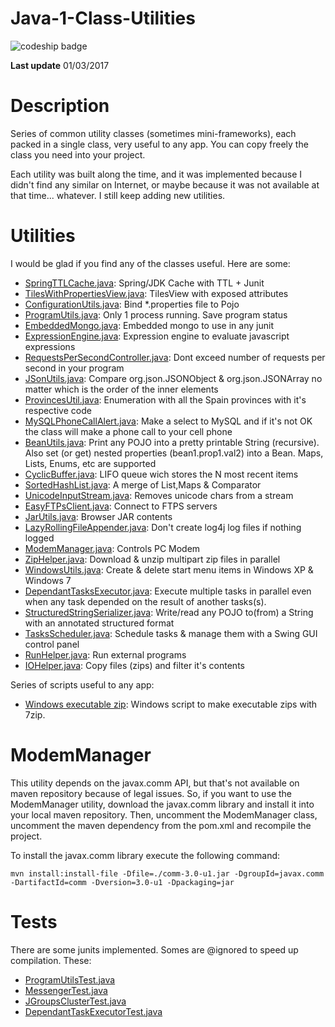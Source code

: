 Java-1-Class-Utilities
======================

![codeship badge](https://codeship.com/projects/84b26ce0-646d-0134-7bcf-46895dbeddb7/status?branch=master)

**Last update** 01/03/2017


Description
===========

Series of common utility classes (sometimes mini-frameworks), each packed in a single class, very useful to any app.
You can copy freely the class you need into your project.

Each utility was built along the time, and it was implemented because I didn't find any similar
on Internet, or maybe because it was not available at that time... whatever. I still keep adding new utilities.


Utilities
========= 

I would be glad if you find any of the classes useful. Here are some:

* [SpringTTLCache.java](src/main/java/org/andresoviedo/util/cache/SpringTTLCache.java): Spring/JDK Cache with TTL + Junit
* [TilesWithPropertiesView.java](src/main/java/org/andresoviedo/util/spring/mvc/TilesWithPropertiesView.java): TilesView with exposed attributes
* [ConfigurationUtils.java](src/main/java/org/andresoviedo/util/configuration/ConfigurationUtils.java): Bind *.properties file to Pojo
* [ProgramUtils.java](src/main/java/org/andresoviedo/util/program/ProgramUtils.java): Only 1 process running. Save program status 
* [EmbeddedMongo.java](src/main/java/org/andresoviedo/util/mongo/EmbeddedMongo.java): Embedded mongo to use in any junit
* [ExpressionEngine.java](src/main/java/org/andresoviedo/util/expression/ExpressionEngine.java): Expression engine to evaluate javascript expressions
* [RequestsPerSecondController.java](src/main/java/org/andresoviedo/util/program/ProgramUtils.java): Dont exceed number of requests per second in your program
* [JSonUtils.java](src/main/java/org/andresoviedo/util/json/JsonUtils.java):  Compare org.json.JSONObject & org.json.JSONArray no matter which is the order of the inner elements
* [ProvincesUtil.java](src/main/java/org/andresoviedo/util/model/ModelUtils.java):  Enumeration with all the Spain provinces with it's respective code
* [MySQLPhoneCallAlert.java](src/main/java/org/andresoviedo/util/alert/MySQLPhoneCallAlert.java): Make a select to MySQL and if it's not OK the class will make a phone call to your cell phone
* [BeanUtils.java](src/main/java/org/andresoviedo/util/bean/BeanUtils.java): Print any POJO into a pretty printable String (recursive). Also set (or get) nested properties (bean1.prop1.val2)
 into a Bean. Maps, Lists, Enums, etc are supported
* [CyclicBuffer.java](src/main/java/org/andresoviedo/util/data/CyclicBuffer.java): LIFO queue wich stores the N most recent items   
* [SortedHashList.java](src/main/java/org/andresoviedo/util/data/SortedHashList.java): A merge of List,Maps & Comparator 
* [UnicodeInputStream.java](src/main/java/org/andresoviedo/util/encoding/UnicodeInputStream.java): Removes unicode chars from a stream
* [EasyFTPsClient.java](src/main/java/org/andresoviedo/util/ftp/EasyFTPsClient.java): Connect to FTPS servers
* [JarUtils.java](src/main/java/org/andresoviedo/util/jar/JarUtils.java): Browser JAR contents
* [LazyRollingFileAppender.java](src/main/java/org/andresoviedo/util/log4j/LazyRollingFileAppender.java): Don't create log4j log files if nothing logged
* [ModemManager.java](src/main/java/org/andresoviedo/util/modem/ModemManager.java): Controls PC Modem
* [ZipHelper.java](src/main/java/org/andresoviedo/util/zip/ZipHelper.java): Download & unzip multipart zip files in parallel 
* [WindowsUtils.java](src/main/java/org/andresoviedo/util/windows/WindowsUtils.java): Create & delete start menu items in Windows XP & Windows 7
* [DependantTasksExecutor.java](src/main/java/org/andresoviedo/util/tasks/DependantTasksExecutor.java): Execute multiple tasks in parallel even when any task depended on the result of another tasks(s).
* [StructuredStringSerializer.java](src/main/java/org/andresoviedo/util/serialization/api2/StructuredStringSerializer.java): Write/read any POJO to(from) a String with an annotated structured format
* [TasksScheduler.java](src/main/java/org/andresoviedo/util/schedule/api1/TasksScheduler.java): Schedule tasks & manage them with a Swing GUI control panel
* [RunHelper.java](src/main/java/org/andresoviedo/util/run/RunHelper.java): Run external programs
* [IOHelper.java](src/main/java/org/andresoviedo/util/io/IOHelper.java): Copy files (zips) and filter it's contents

Series of scripts useful to any app:
* [Windows executable zip](src/main/resources/org/andresoviedo/util/windows/7zip_installer/make.bat): Windows script to make executable zips with 7zip.


ModemManager
============

This utility depends on the javax.comm API, but that's not available on maven repository because of legal issues.
So, if you want to use the ModemManager utility, download the javax.comm library and install it into your local maven repository.
Then, uncomment the ModemManager class, uncomment the maven dependency from the pom.xml and recompile the project. 

To install the javax.comm library execute the following command:

    mvn install:install-file -Dfile=./comm-3.0-u1.jar -DgroupId=javax.comm -DartifactId=comm -Dversion=3.0-u1 -Dpackaging=jar
    

Tests
=====

There are some junits implemented. Somes are @ignored to speed up compilation. These:
* [ProgramUtilsTest.java](src/test/java/org/andresoviedo/util/program/ProgramUtilsTest.java)
* [MessengerTest.java](src/test/java/org/andresoviedo/util/messaging/api1/MessengerTest.java)
* [JGroupsClusterTest.java](src/test/java/org/andresoviedo/util/jgroups/JGroupsClusterTest.java)
* [DependantTaskExecutorTest.java](src/test/java/org/andresoviedo/util/tasks/DependantTaksExecutorTest.java)

